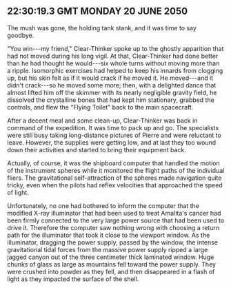 ## 22:30:19.3 GMT MONDAY 20 JUNE 2050
The mush was gone, the holding tank stank, and it was time to say goodbye.

"You win---my friend," Clear-Thinker spoke up to the ghostly apparition that had not moved during his long vigil. At that, Clear-Thinker had done better than he had thought he would---six whole turns without moving more than a ripple. Isomorphic exercises had helped to keep his innards from clogging up, but his skin felt as if it would crack if he moved it. He moved---and it didn't crack---so he moved some more; then, with a delighted dance that almost lifted him off the skimmer with its nearly negligible gravity field, he dissolved the crystalline bones that had kept him stationary, grabbed the controls, and flew the "Flying Toilet" back to the main spacecraft.

After a decent meal and some clean-up, Clear-Thinker was back in command of the expedition. It was time to pack up and go. The specialists were still busy taking long-distance pictures of Pierre and were reluctant to leave. However, the supplies were getting low, and at last they too wound down their activities and started to bring their equipment back.

Actually, of course, it was the shipboard computer that handled the motion of the instrument spheres while it monitored the flight paths of the individual fliers. The gravitational self-attraction of the spheres made navigation quite tricky, even when the pilots had reflex velocities that approached the speed of light.

Unfortunately, no one had bothered to inform the computer that the modified X-ray illuminator that had been used to treat Amalita's cancer had been firmly connected to the very large power source that had been used to drive it. Therefore the computer saw nothing wrong with choosing a return path for the illuminator that took it close to the viewport window. As the illuminator, dragging the power supply, passed by the window, the intense gravitational tidal forces from the massive power supply ripped a large jagged canyon out of the three centimeter thick laminated window. Huge chunks of glass as large as mountains fell toward the power supply. They were crushed into powder as they fell, and then disappeared in a flash of light as they impacted the surface of the shell.